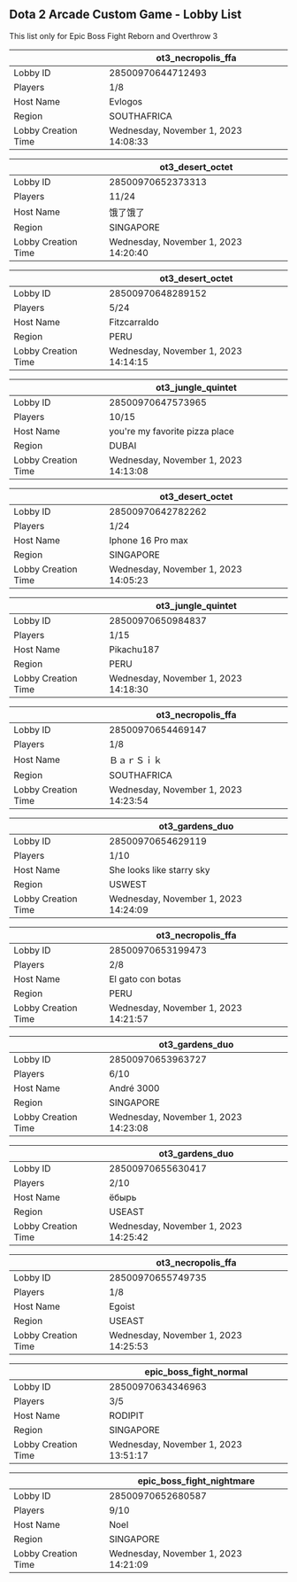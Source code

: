 ## Dota 2 Arcade Custom Game - Lobby List

This list only for Epic Boss Fight Reborn and Overthrow 3

|  | ot3_necropolis_ffa |
| ------ | ------ |
| Lobby ID | 28500970644712493 |
| Players | 1/8 |
| Host Name | Evlogos |
| Region | SOUTHAFRICA |
| Lobby Creation Time | Wednesday, November 1, 2023 14:08:33 |


|  | ot3_desert_octet |
| ------ | ------ |
| Lobby ID | 28500970652373313 |
| Players | 11/24 |
| Host Name | 饿了饿了 |
| Region | SINGAPORE |
| Lobby Creation Time | Wednesday, November 1, 2023 14:20:40 |


|  | ot3_desert_octet |
| ------ | ------ |
| Lobby ID | 28500970648289152 |
| Players | 5/24 |
| Host Name | Fitzcarraldo |
| Region | PERU |
| Lobby Creation Time | Wednesday, November 1, 2023 14:14:15 |


|  | ot3_jungle_quintet |
| ------ | ------ |
| Lobby ID | 28500970647573965 |
| Players | 10/15 |
| Host Name | you're my favorite pizza place |
| Region | DUBAI |
| Lobby Creation Time | Wednesday, November 1, 2023 14:13:08 |


|  | ot3_desert_octet |
| ------ | ------ |
| Lobby ID | 28500970642782262 |
| Players | 1/24 |
| Host Name | Iphone 16 Pro max |
| Region | SINGAPORE |
| Lobby Creation Time | Wednesday, November 1, 2023 14:05:23 |


|  | ot3_jungle_quintet |
| ------ | ------ |
| Lobby ID | 28500970650984837 |
| Players | 1/15 |
| Host Name | Pikachu187 |
| Region | PERU |
| Lobby Creation Time | Wednesday, November 1, 2023 14:18:30 |


|  | ot3_necropolis_ffa |
| ------ | ------ |
| Lobby ID | 28500970654469147 |
| Players | 1/8 |
| Host Name | ＢａｒＳｉｋ |
| Region | SOUTHAFRICA |
| Lobby Creation Time | Wednesday, November 1, 2023 14:23:54 |


|  | ot3_gardens_duo |
| ------ | ------ |
| Lobby ID | 28500970654629119 |
| Players | 1/10 |
| Host Name | She looks like starry sky |
| Region | USWEST |
| Lobby Creation Time | Wednesday, November 1, 2023 14:24:09 |


|  | ot3_necropolis_ffa |
| ------ | ------ |
| Lobby ID | 28500970653199473 |
| Players | 2/8 |
| Host Name | El gato con botas |
| Region | PERU |
| Lobby Creation Time | Wednesday, November 1, 2023 14:21:57 |


|  | ot3_gardens_duo |
| ------ | ------ |
| Lobby ID | 28500970653963727 |
| Players | 6/10 |
| Host Name | André 3000 |
| Region | SINGAPORE |
| Lobby Creation Time | Wednesday, November 1, 2023 14:23:08 |


|  | ot3_gardens_duo |
| ------ | ------ |
| Lobby ID | 28500970655630417 |
| Players | 2/10 |
| Host Name | ёбырь |
| Region | USEAST |
| Lobby Creation Time | Wednesday, November 1, 2023 14:25:42 |


|  | ot3_necropolis_ffa |
| ------ | ------ |
| Lobby ID | 28500970655749735 |
| Players | 1/8 |
| Host Name | Egoist |
| Region | USEAST |
| Lobby Creation Time | Wednesday, November 1, 2023 14:25:53 |


|  | epic_boss_fight_normal |
| ------ | ------ |
| Lobby ID | 28500970634346963 |
| Players | 3/5 |
| Host Name | RODIPIT |
| Region | SINGAPORE |
| Lobby Creation Time | Wednesday, November 1, 2023 13:51:17 |


|  | epic_boss_fight_nightmare |
| ------ | ------ |
| Lobby ID | 28500970652680587 |
| Players | 9/10 |
| Host Name | Noel |
| Region | SINGAPORE |
| Lobby Creation Time | Wednesday, November 1, 2023 14:21:09 |


